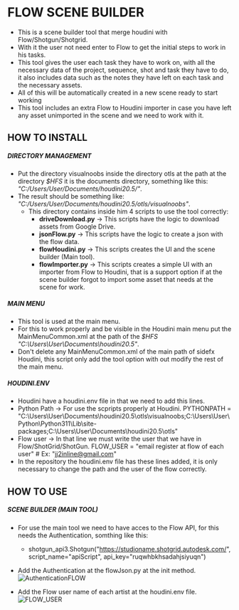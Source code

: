 # FLOW SCENE BUILDER

- This is a scene builder tool that merge houdini with Flow/Shotgun/Shotgrid.
- With it the user not need enter to Flow to get the initial steps to work in his tasks.
- This tool gives the user each task they have to work on, with all the necessary data of the project, sequence, shot and task they have to do, it also includes data such as the notes they have left on each task and the necessary assets.
- All of this will be automatically created in a new scene ready to start working
- This tool includes an extra Flow to Houdini importer in case you have left any asset unimported in the scene and we need to work with it.

## HOW TO INSTALL

##### DIRECTORY MANAGEMENT

- Put the directory visualnoobs inside the directory otls at the path at the directory *$HFS* it is the documents directory, something like this: *"C:/Users/User/Documents/houdini20.5/"*.
- The result should be something like: *"C:/Users/User/Documents/houdini20.5/otls/visualnoobs"*.
	- This directory contains inside him 4 scripts to use the tool correctly:
		- **driveDownload.py** -> This scripts have the logic to download assets from Google Drive.
		- **jsonFlow.py** ->  This scripts have the logic to create a json with the flow data.
		- **flowHoudini.py** -> This scripts creates the UI and the scene builder (Main tool).
		- **flowImporter.py** -> This scripts creates a simple UI with an importer from Flow to Houdini, that is a support option if at the scene builder forgot to import some asset that needs at the scene for work.

##### MAIN MENU

- This tool is used at the main menu.
- For this to work properly and be visible in the Houdini main menu put the MainMenuCommon.xml at the path of the *$HFS* *"C:\Users\User\Documents\houdini20.5"*.
- Don't delete any MainMenuCommon.xml of the main path of sidefx Houdini,  this script only add the tool option with out modify the rest of the main menu.

##### HOUDINI.ENV

- Houdini have a houdini.env file in that we need to add this lines.
- Python Path -> For use the scpripts properly at Houdini.
		PYTHONPATH = "C:\Users\User\Documents\houdini20.5\otls\visualnoobs;C:\Users\User\Python\Python311\Lib\site-packages;C:\Users\User\Documents\houdini20.5\otls"
- Flow user -> In that line we must write the user that we have in Flow/ShotGrid/ShotGun.
		FLOW_USER = "email register at flow of each user" # Ex: "jj2inline@gmail.com"
- In the repository the houdini.env file has these lines added, it is only necessary to change the path and the user of the flow correctly.

## HOW TO USE

##### SCENE BUILDER (MAIN TOOL)

- For use the main tool we need to have acces to the Flow API, for this needs the Authentication, somthing like this:
	- shotgun_api3.Shotgun("https://studioname.shotgrid.autodesk.com/", script_name="apiScript",
api_key="ruqwhbkhsadahjsiyuqn")

-  Add the Authentication at the flowJson.py at the init method.
![AuthenticationFLOW](https://github.com/user-attachments/assets/0fc04c66-bc41-4cf3-85b6-4dcbbb647fb6)
- Add the Flow user name of each artist at the houdini.env file.
![FLOW_USER](https://github.com/user-attachments/assets/904ebfa9-cc1e-4134-864f-b8230689c64c)